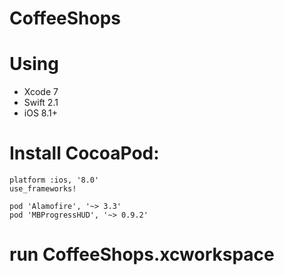 # CoffeeShops


# Using
* Xcode 7 
* Swift 2.1
* iOS 8.1+


# Install CocoaPod:
```
platform :ios, '8.0'
use_frameworks!

pod 'Alamofire', '~> 3.3'
pod 'MBProgressHUD', '~> 0.9.2'
```
# run CoffeeShops.xcworkspace
